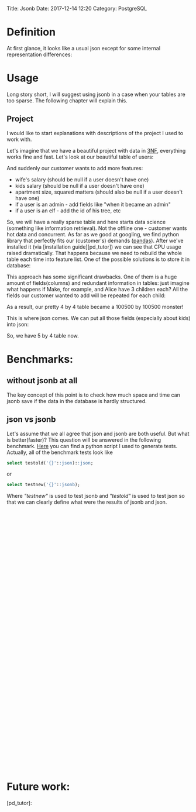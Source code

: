 Title: Jsonb
Date: 2017-12-14 12:20
Category: PostgreSQL

<script type="text/javascript" src="https://www.gstatic.com/charts/loader.js"></script>

[//]: <> (# Jsonb outline:- definition- usage- benchmarks- future work)
		
# Definition
At first glance, it looks like a usual json except for some internal representation differences:

<script type="text/javascript">
      google.charts.load('current', {'packages':['table']});
      google.charts.setOnLoadCallback(drawTable);

      function drawTable() {
        var data = new google.visualization.DataTable();
        data.addColumn('string', 'Comment');
        data.addColumn('string', 'Example');
        data.addColumn('string', 'Json');
        data.addColumn('string', 'Jsonb');
        
        // TODO: find out how to show spaces!!!
        data.addRows([
          ['unique keys', 'select \'{"0":0, "1":1,"0":2}\'::json;','{"0":0, "1":1, "0":2}', '{"1":1, "0":2}'],
          ['no identation',  'select \'{"0":0, "1":1,        "0":2}\'::json;',  '{"0":0, "1":1,        "0":2}', '{"1":1, "0":2}']
        ]);
		
        var table = new google.visualization.Table(document.getElementById('definition_table'));

        table.draw(data, {showRowNumber: true, width: '100%', height: '100%'});
      }
</script>
<div id="definition_table"></div>


# Usage
Long story short, I will suggest using jsonb in a case when your tables are too sparse. The following chapter will explain this.

## Project
I would like to start explanations with descriptions of the project I used to work with.

Let's imagine that we have a beautiful project with data in [3NF][3NF], everything works fine and fast. Let's look at our beautiful table of users:

<script type="text/javascript">
      google.charts.load('current', {'packages':['table']});
      google.charts.setOnLoadCallback(drawTable);

      function drawTable() {
        var data = new google.visualization.DataTable();
        data.addColumn('string', 'Name');
        data.addColumn('number', 'Salary');
        data.addColumn('boolean', 'Full Time Employee');
        data.addRows([
          ['Mike',  {v: 10000, f: '$10,000'}, true],
          ['Jim',   {v:8000,   f: '$8,000'},  false],
          ['Alice', {v: 12500, f: '$12,500'}, true],
          ['Bob',   {v: 7000,  f: '$7,000'},  true],
        ]);

        var table = new google.visualization.Table(document.getElementById('usage_table'));

        table.draw(data, {showRowNumber: true, width: '100%', height: '100%'});
      }
</script>

<div id="usage_table"></div>

And suddenly our customer wants to add more features:

- wife's salary (should be null if a user doesn't have one)
- kids salary (should be null if a user doesn't have one)
- apartment size, squared matters (should also be null if a user doesn't have one)
- if a user is an admin - add fields like "when it became an admin" 
- if a user is an elf - add the id of his tree, etc

So, we will have a really sparse table and here starts data science (something like information retrieval). Not the offline one - customer wants hot data and concurrent. As far as we good at googling, we find python library that perfectly fits our (customer's) demands ([pandas][pd]). After we've installed it (via [installation guide][pd_tutor]) we can see that CPU usage raised dramatically. That happens because we need to rebuild the whole table each time into feature list. One of the possible solutions is to store it in database:

<script type="text/javascript">
      google.charts.load('current', {'packages':['table']});
      google.charts.setOnLoadCallback(drawTable);

      function drawTable() {
        var data = new google.visualization.DataTable();
        data.addColumn('string', 'Name');
        data.addColumn('number', 'Salary');
        data.addColumn('boolean', 'Full Time Employee');
        data.addColumn('number', 'wife\'s salary');
        data.addColumn('number', 'kids salary');
        data.addColumn('number', 'apartment size');
        data.addColumn('string', 'etc');
        data.addRows([
          ['Mike',  {v: 10000, f: '$10,000'}, true, {v: 1000, f: '$1,000'}, {v: 15000, f: '$10,000'}, 42, '...'],
          ['Jim',   {v:8000,   f: '$8,000'},  false, {v: 8000, f: '$8,000'}, null, 100, '...'],
          ['Alice', {v: 12500, f: '$12,500'}, true, null, {v: 10000, f: '$10,000'}, 78, '...'],
          ['Bob',   {v: 7000,  f: '$7,000'},  true, null, null, null, '...'],
        ]);

        var table = new google.visualization.Table(document.getElementById('usage_table_2'));

        table.draw(data, {showRowNumber: true, width: '100%', height: '100%'});
      }
</script>

<div id="usage_table_2"></div> 

This approach has some significant drawbacks. One of them is a huge amount of fields(columns) and redundant information in tables: just imagine what happens if Make, for example, and Alice have 3 children each? All the fields our customer wanted to add will be repeated for each child:

<script type="text/javascript">
      google.charts.load('current', {'packages':['table']});
      google.charts.setOnLoadCallback(drawTable);

      function drawTable() {
        var data = new google.visualization.DataTable();
        data.addColumn('string', 'Name');
        data.addColumn('number', 'Salary');
        data.addColumn('boolean', 'Full Time Employee');
        data.addColumn('number', 'wife\'s salary');
        data.addColumn('number', 'kids salary');
        data.addColumn('number', 'apartment size');
        data.addColumn('string', 'etc');
        data.addRows([
          ['Mike',  {v: 10000, f: '$10,000'}, true, {v: 1000, f: '$1,000'}, {v: 15000, f: '$15,000'}, 42, '...'],
          ['Mike',  {v: 10000, f: '$10,000'}, true, {v: 1000, f: '$1,000'}, {v: 5000, f: '$5,000'}, 42, '...'],
          ['Mike',  {v: 10000, f: '$10,000'}, true, {v: 1000, f: '$1,000'}, {v: 23000, f: '$23,000'}, 42, '...'],
          ['Jim',   {v:8000,   f: '$8,000'},  false, {v: 8000, f: '$8,000'}, null, 100, '...'],
          ['Alice', {v: 12500, f: '$12,500'}, true, null, {v: 1000, f: '$1,000'}, 78, '...'],
          ['Alice', {v: 12500, f: '$12,500'}, true, null, {v: 4000, f: '$4,000'}, 78, '...'],
          ['Alice', {v: 12500, f: '$12,500'}, true, null, {v: 100000, f: '$100,000'}, 78, '...'],
          ['Bob',   {v: 7000,  f: '$7,000'},  true, null, null, null, '...'],
        ]);

        var table = new google.visualization.Table(document.getElementById('usage_table_3'));

        table.draw(data, {showRowNumber: true, width: '100%', height: '100%'});
      }
</script>

<div id="usage_table_3"></div>

As a result, our pretty 4 by 4 table became a 100500 by 100500 monster! 

This is where json comes. We can put all those fields (especially about kids) into json:

<script type="text/javascript">
      google.charts.load('current', {'packages':['table']});
      google.charts.setOnLoadCallback(drawTable);

      function drawTable() {
        var data = new google.visualization.DataTable();
        data.addColumn('string', 'Name');
        data.addColumn('number', 'Salary');
        data.addColumn('boolean', 'Full Time Employee');
        data.addColumn('string', 'extra fields');
        data.addRows([
          ['Mike',  {v: 10000, f: '$10,000'}, true, "{'wife\'s salary':$15,000, 'kids salary':[$1,000, $5,000, $23,000], 'apartment size':42, 'etc':'...'}"],
          ['Jim',   {v:8000,   f: '$8,000'},  false, "{'wife\'s salary':$8,000, 'apartment size':100, 'etc':'...'}"],
          ['Alice', {v: 12500, f: '$12,500'}, true, "{'wife\'s salary':$15,000, 'kids salary':[$1,000, $4,000, $100,000], 'apartment size':78, 'etc':'...'}"],
          ['Bob',   {v: 7000,  f: '$7,000'},  true, "{'etc':'...'}"],
        ]);

        var table = new google.visualization.Table(document.getElementById('usage_table_4'));

        table.draw(data, {showRowNumber: true, width: '100%', height: '100%'});
      }
</script>

<div id="usage_table_4"></div>

So, we have 5 by 4 table now.

# Benchmarks:
## without jsonb at all
The key concept of this point is to check how much space and time can jsonb save if the data in the database is hardly structured.

## json vs jsonb
Let's assume that we all agree that json and jsonb are both useful. But what is better(faster)? This question will be answered in the following benchmark. [Here][pyGen] you can find a python script I used to generate tests. Actually, all of the benchmark tests look like 
```sql
select testold('{}'::json)::json;
```
or
```sql
select testnew('{}'::jsonb);
```
Where *"testnew"* is used to test jsonb and *"testold"* is used to test json so that we can clearly define what were the results of jsonb and json.

<script type="text/javascript">
     var data;
     var chart;

      // Load the Visualization API and the piechart package.
      google.charts.load('current', {'packages':['corechart']});

      // Set a callback to run when the Google Visualization API is loaded.
      google.charts.setOnLoadCallback(drawChart);

      // Callback that creates and populates a data table,
      // instantiates the pie chart, passes in the data and
      // draws it.
      function drawChart() {
        data = new google.visualization.DataTable();
        data.addColumn('number', 'json size');
        data.addColumn('number', 'latency_old, s');
        data.addColumn('number', 'latency_new, s');
        data.addRows([
          [1,		7.208,		2.77],
          [1001,	53.411,		9.285],
          [2001,	103.929,	16.214],
          [3001,	157.989,	25.814],
          [4001,	204.865,	31.78],
          [5001,	259.243,	40.423],
          [6001,	309.912,	49.886],
          [7001,	359.798,	53.999],
          [8001,	414.597,	63.592],
          [9001,	481.893,	74.574],
          [10001,	520.906,	80.629],
          [11001,	573.934,	87.01],
          [12001,	630.937,	94.384],
          [13001,	686.475,	103.035],
          [14001,	744.054,	113.548],
          [15001,	798.305,	116.316],
          [16001,	861.136,	126.024],
          [17001,	916.432,	148.425],
          [18001,	979.769,	151.548],
          [19001,	1050.776,	161.134],
          [20001,	1084.992,	169.715],
          [21001,	1149.904,	181.003],
          [22001,	1189.699,	185.644],
          [23001,	1237.404,	192.815],
          [24001,	1298.407,	199.408],
          [25001,	1348.316,	209.455],
          [26001,	1431.793,	221.336],
          [27001,	1474.972,	219.977],
          [28001,	1510.263,	225.925],
          [29001,	1574.153,	241.067]
        ]);

        // Set chart options
        var options = {
        	title:'Differences in latency',
        	curveType: 'function',
        	legend: { position: 'right' }
            };

        // Instantiate and draw our chart, passing in some options.
        var chart = new google.visualization.LineChart(document.getElementById('chart_div'));
        // google.visualization.events.addListener(chart, 'select', selectHandler);
        chart.draw(data, options);
      }

      function selectHandler() {
        var selectedItem = chart.getSelection()[0];
        var value = data.getValue(selectedItem.row, 0);
        alert('The user selected ' + value);
      }

</script>
    
<div id="chart_div" style="width:400; height:700"></div>


# Future work:

[//]: <> (src)
[pyGen]: https://github.com/ankarion/jsonb_plperl/blob/master/sql/bench/gen_tests.py
[jsonb_plperl]: https://github.com/ankarion/jsonb_plperl

[//]: <> (img)


[//]: <> (articles)
[3NF]: https://en.wikipedia.org/wiki/Third_normal_form
[pd]: https://pandas.pydata.org/
[pd_tutor]: 
